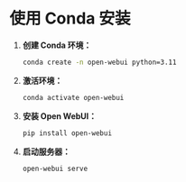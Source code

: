 
# 使用 Conda 安装

1. **创建 Conda 环境：**

   ```bash
   conda create -n open-webui python=3.11
   ```

2. **激活环境：**

   ```bash
   conda activate open-webui
   ```

3. **安装 Open WebUI：**

   ```bash
   pip install open-webui
   ```

4. **启动服务器：**

   ```bash
   open-webui serve
   ```
